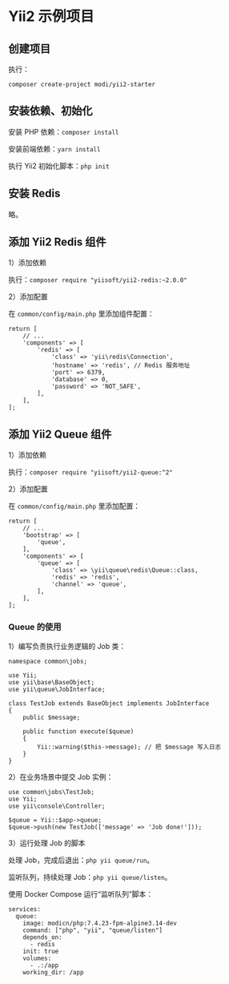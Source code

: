 # Yii2 示例项目

## 创建项目

执行：

    composer create-project modi/yii2-starter

## 安装依赖、初始化

安装 PHP 依赖：`composer install`

安装前端依赖：`yarn install`

执行 Yii2 初始化脚本：`php init`

## 安装 Redis

略。

## 添加 Yii2 Redis 组件

1）添加依赖

执行：`composer require "yiisoft/yii2-redis:~2.0.0"`

2）添加配置

在 `common/config/main.php` 里添加组件配置：

    return [
        // ...
        'components' => [
            'redis' => [
                'class' => 'yii\redis\Connection',
                'hostname' => 'redis', // Redis 服务地址
                'port' => 6379,
                'database' => 0,
                'password' => 'NOT_SAFE',
            ],
        ],
    ];

## 添加 Yii2 Queue 组件

1）添加依赖

执行：`composer require "yiisoft/yii2-queue:^2"`

2）添加配置

在 `common/config/main.php` 里添加配置：

    return [
        // ...
        'bootstrap' => [
            'queue',
        ],
        'components' => [
            'queue' => [
                'class' => \yii\queue\redis\Queue::class,
                'redis' => 'redis',
                'channel' => 'queue',
            ],
        ],
    ];

### Queue 的使用

1）编写负责执行业务逻辑的 Job 类：

```
namespace common\jobs;

use Yii;
use yii\base\BaseObject;
use yii\queue\JobInterface;

class TestJob extends BaseObject implements JobInterface
{
    public $message;

    public function execute($queue)
    {
        Yii::warning($this->message); // 把 $message 写入日志
    }
}
```

2）在业务场景中提交 Job 实例：

```
use common\jobs\TestJob;
use Yii;
use yii\console\Controller;

$queue = Yii::$app->queue;
$queue->push(new TestJob(['message' => 'Job done!']));
```

3）运行处理 Job 的脚本

处理 Job，完成后退出：`php yii queue/run`。

监听队列，持续处理 Job：`php yii queue/listen`。

使用 Docker Compose 运行“监听队列”脚本：

```
services:
  queue:
    image: modicn/php:7.4.23-fpm-alpine3.14-dev
    command: ["php", "yii", "queue/listen"]
    depends_on:
      - redis
    init: true
    volumes:
      - .:/app
    working_dir: /app
```
